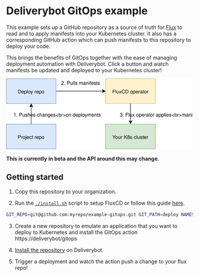 # Deliverybot GitOps example

This example sets up a GitHub repository as a source of truth for [Flux][flux]
to read and to apply manifests into your Kubernetes cluster. It also has a
corresponding GitHub action which can push manifests to this repository to
deploy your code.

This brings the benefits of GitOps together with the ease of managing deployment
automation with Deliverybot. Click a button and watch manifests be updated and
deployed to your Kubernetes cluster!

![Flux diagram](docs/flux.svg)

**This is currently in beta and the API around this may change.**

## Getting started

1. Copy this repository to your organization.

2. Run the [`./install.sh`](install.sh) script to setup FluxCD or follow this
   guide [here][flux-guide].

```bash
GIT_REPO=git@github.com:myrepo/example-gitops.git GIT_PATH=deploy NAMESPACE=kube-system ./install.sh
```

3. Create a new repository to emulate an application that you want to deploy to
   Kubernetes and install the GitOps action https://deliverybot/gitops

4. [Install the repository][deliverybot] on Deliverybot.

4. Trigger a deployment and watch the action push a change to your flux repo!

[flux]: https://fluxcd.io
[flux-guide]: https://docs.fluxcd.io/projects/helm-operator/en/latest/tutorials/get-started.html
[deliverybot]: https://github.com/apps/deliverybot/installations/new
